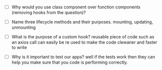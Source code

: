 - [ ] Why would you use class component over function components (removing hooks from the question)?


- [ ] Name three lifecycle methods and their purposes.
mounting, updating, unmounting

- [ ] What is the purpose of a custom hook?
reusable piece of code such as an axios call can easily be re used to make the code clewaner and faster to write
- [ ] Why is it important to test our apps?
well if the tests work then they can help you make sure that you code is performing correctly.